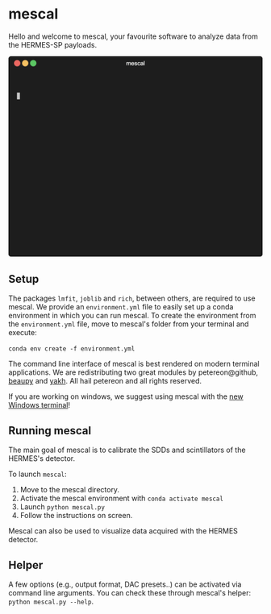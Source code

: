 # mescal

Hello and welcome to mescal, your favourite software to analyze data from the HERMES-SP payloads.

![mescal's tui](mescal.gif)

## Setup 

The packages `lmfit`, `joblib` and `rich`, between others, are required to use mescal.
We provide an `environment.yml` file to easily set up a conda environment in which you can run mescal.
To create the environment from the `environment.yml` file, move to mescal's folder from your terminal and execute:

`conda env create -f environment.yml`

The command line interface of mescal is best rendered on modern terminal applications. 
We are redistributing two great modules by petereon@github, [beaupy](https://github.com/petereon/beaupy) and [yakh](https://github.com/petereon/yakh). 
All hail petereon and all rights reserved.

If you are working on windows, we suggest using mescal with the [new Windows terminal](https://apps.microsoft.com/store/detail/windows-terminal/9N0DX20HK701)!

## Running mescal

The main goal of mescal is to calibrate the SDDs and scintillators of the HERMES's detector. 

To launch `mescal`:

1. Move to the mescal directory.
2. Activate the mescal environment with `conda activate mescal`
3. Launch `python mescal.py`
4. Follow the instructions on screen.

Mescal can also be used to visualize data acquired with the HERMES detector.

## Helper

A few options (e.g., output format, DAC presets..) can be activated via command line arguments. 
You can check these through mescal's helper: `python mescal.py --help`.


